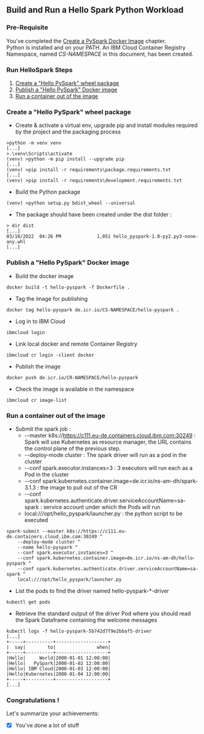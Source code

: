 ## Build and Run a Hello Spark Python Workload

### Pre-Requisite
You've completed the [Create a PySpark Docker Image](../4_create_pyspark_image/README.md) chapter.   
Python is installed and on your PATH.
An IBM Cloud Container Registry Namespace, named _CS-NAMESPACE_ in this document, has been created.

### Run HelloSpark Steps
1. [Create a "Hello PySpark" wheel package](#create-a-hello-pyspark-wheel-package)
2. [Publish a "Hello PySpark" Docker image](#publish-a-hello-pyspark-docker-image)
3. [Run a container out of the image](#run-a-container-out-of-the-image)

### Create a "Hello PySpark" wheel package

* Create & activate a virtual env, upgrade pip and install modules required by the project and the packaging process
```
>python -m venv venv
[...]
>.\venv\Scripts\activate
(venv) >python -m pip install --upgrade pip
[...]
(venv) >pip install -r requirements\package.requirements.txt
[...]
(venv) >pip install -r requirements\development.requirements.txt
``` 

* Build the Python package
```
(venv) >python setup.py bdist_wheel --universal
```

* The package should have been created under the dist folder : 
```
> dir dist
[...]
03/18/2022  04:26 PM             1,051 hello_pyspark-1.0-py2.py3-none-any.whl
[...]          
```

### Publish a "Hello PySpark" Docker image

* Build the docker image
```
docker build -t hello-pyspark -f Dockerfile .
```

* Tag the image for publishing
```
docker tag hello-pyspark de.icr.io/CS-NAMESPACE/hello-pyspark .
```

* Log in to IBM Cloud
```
ibmcloud login
```

* Link local docker and remote Container Registry
```
ibmcloud cr login -client docker
```

* Publish the image
```
docker push de.icr.io/CR-NAMESPACE/hello-pyspark
```

* Check the image is available in the namespace 
```
ibmcloud cr image-list
```

### Run a container out of the image

* Submit the spark job :
  + --master k8s://https://c111.eu-de.containers.cloud.ibm.com:30249 : Spark will use Kubernetes as resource manager, the URL contains the control plane of the previous step.   
  + --deploy-mode cluster : The spark driver will run as a pod in the cluster
  + --conf spark.executor.instances=3 : 3 executors will run each as a Pod in the cluster
  + --conf spark.kubernetes.container.image=de.icr.io/ns-am-dh/spark-3.1.3 : the image to pull out of the CR
  + --conf spark.kubernetes.authenticate.driver.serviceAccountName=sa-spark : service account under which the Pods will run
  + local:///opt/hello_pyspark/launcher.py : the python script to be executed
```
spark-submit --master k8s://https://c111.eu-de.containers.cloud.ibm.com:30249 ^
    --deploy-mode cluster ^
    --name hello-pyspark ^
    --conf spark.executor.instances=3 ^
    --conf spark.kubernetes.container.image=de.icr.io/ns-am-dh/hello-pyspark ^
    --conf spark.kubernetes.authenticate.driver.serviceAccountName=sa-spark ^
    local:///opt/hello_pyspark/launcher.py
```  
* List the pods to find the driver named hello-pyspark-*-driver
```
kubectl get pods
```

* Retrieve the standard output of the driver Pod where you should read the Spark Dataframe containing the welcome messages 
```
kubectl logs -f hello-pyspark-5b742d7f9e2bbaf5-driver
[...]
+-----+----------+-------------------+
|  say|        to|               when|
+-----+----------+-------------------+
|Hello|     World|2000-01-01 12:00:00|
|Hello|   PySpark|2000-01-02 12:00:00|
|Hello| IBM Cloud|2000-01-03 12:00:00|
|Hello|Kubernetes|2000-01-04 12:00:00|
+-----+----------+-------------------+
[...]
```

### Congratulations !
Let's summarize your achievements: 
- [x] You've done a lot of stuff